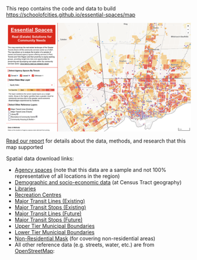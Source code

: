 This repo contains the code and data to build https://schoolofcities.github.io/essential-spaces/map

![Map Screenshot](static/map/map-screenshot.png)

[Read our report](https://www.unitedwaygt.org/wp-content/uploads/2024/10/Essential-Spaces-Full-Report-compressed.pdf) for details about the data, methods, and research that this map supported

Spatial data download links:
- [Agency spaces](/src/lib/assets/locations/SPRE_2021_wgs84.geo.json) (note that this data are a sample and not 100% representative of all locations in the region)
- [Demographic and socio-economic data](/src/lib/assets/data/ct-data-all.geo.json) (at Census Tract geography)
- [Libraries](/src/lib/assets/locations/library.geo.json)
- [Recreation Centres](/src/lib/assets/locations/rec.geo.json)
- [Major Transit Lines (Existing)](/src/lib/assets/locations/transitLines-toronto.geo.json)
- [Major Transit Stops (Existing)](/src/lib/assets/locations/transitStops-toronto.geo.json)
- [Major Transit Lines (Future)](/src/lib/assets/locations/transitLines-toronto-future.geo.json)
- [Major Transit Stops (Future)](/src/lib/assets/locations/transitStops-toronto-future.geo.json)
- [Upper Tier Municipal Boundaries](/src/lib/assets/regions/admin-upper-tier.geo.json)
- [Lower Tier Municipal Boundaries](/src/lib/assets/regions/admin-lower-tier.geo.json)
- [Non-Residential Mask](/src/lib/assets/regions/non-residential-mask.geo.json) (for covering non-residential areas)
- All other reference data (e.g. streets, water, etc.) are from [OpenStreetMap](https://www.openstreetmap.org/): 